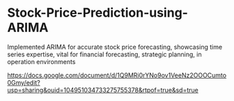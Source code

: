 # Stock-Price-Prediction-using-ARIMA


Implemented ARIMA for accurate stock price forecasting, showcasing time series expertise, vital for financial forecasting, strategic planning, in operation environments

https://docs.google.com/document/d/1Q9MRi0rYNo9ov1VeeNz2OOOCumto0Gmy/edit?usp=sharing&ouid=104951034733275755378&rtpof=true&sd=true

